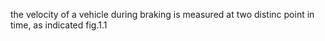 the velocity of a vehicle during braking is measured at two distinc point in time, as indicated fig.1.1
